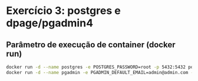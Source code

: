 # Exercício 3: postgres e dpage/pgadmin4

## Parâmetro de execução de container (docker run)
```bash
docker run -d --name postgres -e POSTGRES_PASSWORD=root -p 5432:5432 postgres
docker run -d --name pgadmin -e PGADMIN_DEFAULT_EMAIL=admin@admin.com -e PGADMIN_DEFAULT_PASSWORD=admin --link postgres:db -p 5050:80 dpage/pgadmin4
